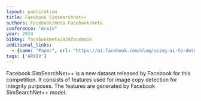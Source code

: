 ```yaml
---
layout: publication
title: Facebook Simsearchnet++
authors: Facebook/meta Facebook/meta
conference: "Arxiv"
year: 2024
bibkey: facebookmeta2024facebook
additional_links:
  - {name: "Paper", url: "https://ai.facebook.com/blog/using-ai-to-detect-covid-19-misinformation-and-exploitative-content"}
tags: ['ARXIV']
---
```

Facebook SimSearchNet++ is a new dataset released by Facebook for this competition. It consists of features used for image copy detection for integrity purposes. The features are generated by Facebook SimSearchNet++ model.

